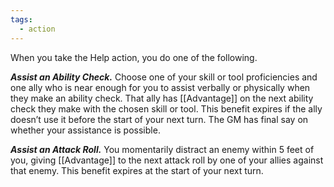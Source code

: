 ```yaml
---
tags:
  - action
---
```

When you take the Help action, you do one of the following.

***Assist an Ability Check.*** Choose one of your skill or tool proficiencies and one ally who is near enough for you to assist verbally or physically when they make an ability check. That ally has [[Advantage]] on the next ability check they make with the chosen skill or tool. This benefit expires if the ally doesn’t use it before the start of your next turn. The GM has final say on whether your assistance is possible.

***Assist an Attack Roll.*** You momentarily distract an enemy within 5 feet of you, giving [[Advantage]] to the next attack roll by one of your allies against that enemy. This benefit expires at the start of your next turn.